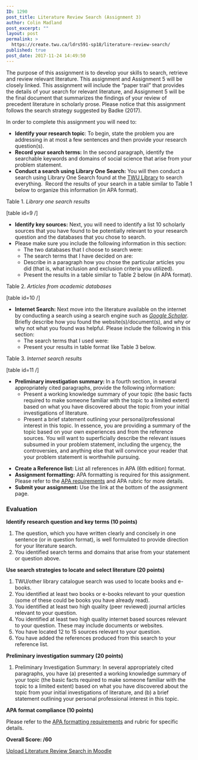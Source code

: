 ```yaml
---
ID: 1290
post_title: Literature Review Search (Assignment 3)
author: Colin Madland
post_excerpt: ""
layout: post
permalink: >
  https://create.twu.ca/ldrs591-sp18/literature-review-search/
published: true
post_date: 2017-11-24 14:49:50
---
```

The purpose of this assignment is to develop your skills to search, retrieve and review relevant literature. This assignment and Assignment 5 will be closely linked. This assignment will include the “paper trail” that provides the details of your search for relevant literature, and Assignment 5 will be the final document that summarizes the findings of your review of precedent literature in scholarly prose. Please notice that this assignment follows the search strategy suggested by Badke (2017).

In order to complete this assignment you will need to:

<ul>
    <li><strong>Identify your research topic</strong>: To begin, state the problem you are addressing in at most a few sentences and then provide your research question(s).</li>
    <li><strong>Record your search terms:</strong> In the second paragraph, identify the searchable keywords and domains of social science that arise from your problem statement.</li>
    <li><strong>Conduct a search using Library One Search:</strong> You will then conduct a search using Library One Search found at the <a href="https://www.twu.ca/library">TWU Library</a> to search everything.  Record the results of your search in a table similar to Table 1 below to organize this information (in APA format).</li>
</ul>

Table 1. <em>Library one search results</em>

[table id=9 /]

<ul>
    <li><strong>Identify key sources:</strong> Next, you will need to identify a list 10 scholarly sources that you have found to be potentially relevant to your research question and the databases that you chose to search.</li>
    <li>Please make sure you include the following information in this section:
<ul>
    <li>The two databases that I choose to search were:</li>
    <li>The search terms that I have decided on are:</li>
    <li>Describe in a paragraph how you chose the particular articles you did (that is, what inclusion and exclusion criteria you utilized).</li>
    <li>Present the results in a table similar to Table 2 below (in APA format).</li>
</ul>
</li>
</ul>

Table 2. <em>Articles from academic databases</em>

[table id=10 /]

<ul>
    <li><strong>Internet Search:</strong> Next move into the literature available on the internet by conducting a search using a search engine such as <a href="https://scholar.google.ca/"><em>Google Scholar</em></a>. Briefly describe how you found the website(s)/document(s), and why or why not what you found was helpful. Please include the following in this section:
<ul>
    <li>The search terms that I used were:</li>
    <li>Present your results in table format like Table 3 below.</li>
</ul>
</li>
</ul>

Table 3. <em>Internet search results</em>

[table id=11 /]

<ul>
    <li><b>Preliminary investigation summary: </b>In a fourth section, in several appropriately cited paragraphs, provide the following information:
<ul>
    <li>Present a working knowledge summary of your topic (the basic facts required to make someone familiar with the topic to a limited extent) based on what you have discovered about the topic from your initial investigations of literature.</li>
    <li>Present a brief statement outlining your personal/professional interest in this topic. In essence, you are providing a summary of the topic based on your own experiences and from the reference sources. You will want to superficially describe the relevant issues subsumed in your problem statement, including the urgency, the controversies, and anything else that will convince your reader that your problem statement is worthwhile pursuing.</li>
</ul>
</li>
</ul>

<ul>
    <li><strong>Create a Reference list: </strong>List all references in APA (6th edition) format.</li>
    <li><strong>Assignment formatting:</strong> APA formatting is required for this assignment. Please refer to the <a href="https://create.twu.ca/ldrs591-sp18/apa-formatting-requirements/">APA requirements</a> and APA rubric for more details.</li>
    <li><strong>Submit your assignment:</strong> Use the link at the bottom of the assignment page.</li>
</ul>

<h3>Evaluation</h3>

<strong>Identify research question and key terms (10 points)</strong>

<ol>
    <li>The question, which you have written clearly and concisely in one sentence (or in question format), is well formulated to provide direction for your literature search.</li>
    <li>You identified search terms and domains that arise from your statement or question above.</li>
</ol>

<strong>Use search strategies to locate and select literature (20 points)</strong>

<ol>
    <li>TWU/other library catalogue search was used to locate books and e-books.</li>
    <li>You identified at least two books or e-books relevant to your question (some of these could be books you have already read).</li>
    <li>You identified at least two high quality (peer reviewed) journal articles relevant to your question.</li>
    <li>You identified at least two high quality internet based sources relevant to your question. These may include documents or websites.</li>
    <li>You have located 12 to 15 sources relevant to your question.</li>
    <li>You have added the references produced from this search to your reference list.</li>
</ol>

<strong>Preliminary investigation summary (20 points)</strong>

<ol>
    <li>Preliminary Investigation Summary: In several appropriately cited paragraphs, you have (a) presented a working knowledge summary of your topic (the basic facts required to make someone familiar with the topic to a limited extent) based on what you have discovered about the topic from your initial investigations of literature, and (b) a brief statement outlining your personal professional interest in this topic.</li>
</ol>

<strong>APA format compliance (10 points)</strong>

Please refer to the <a href="https://create.twu.ca/ldrs591-sp18/apa-formatting-requirements/">APA formatting requirements</a> and rubric for specific details.

<strong>Overall Score: /60</strong>

<!--themify_builder_static--><a href="https://learn.twu.ca/mod/assign/view.php?id=47834" > Upload Literature Review Search in Moodle </a><!--/themify_builder_static-->